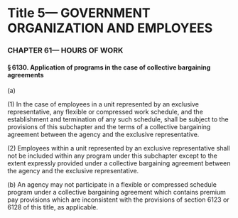 
# Title 5— GOVERNMENT ORGANIZATION AND EMPLOYEES
### CHAPTER 61— HOURS OF WORK
#### § 6130. Application of programs in the case of collective bargaining agreements

(a)

(1) In the case of employees in a unit represented by an exclusive representative, any flexible or compressed work schedule, and the establishment and termination of any such schedule, shall be subject to the provisions of this subchapter and the terms of a collective bargaining agreement between the agency and the exclusive representative.

(2) Employees within a unit represented by an exclusive representative shall not be included within any program under this subchapter except to the extent expressly provided under a collective bargaining agreement between the agency and the exclusive representative.

(b) An agency may not participate in a flexible or compressed schedule program under a collective bargaining agreement which contains premium pay provisions which are inconsistent with the provisions of section 6123 or 6128 of this title, as applicable.
